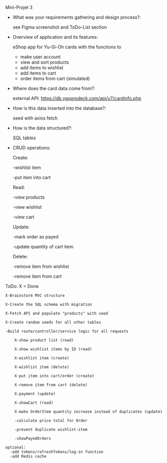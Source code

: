Mini-Projet 3

-	What was your requirements gathering and design process?:

  	see Figma screenshot and ToDo-List section
-	Overview of application and its features:

    eShop app for Yu-Gi-Oh cards
  	with the functions to
 	  - make user account
  	- view and sort products
  	- add items to wishlist
    - add items to cart
    - order items from cart (simulated)
-	Where does the card data come from?:

    external API: https://db.ygoprodeck.com/api/v7/cardinfo.php
- How is this data inserted into the database?:

    seed with axios fetch
-	How is the data structured?:

  	SQL tables
-	CRUD operations:
  
      Create:
      
      -wishlist item
        
      -put item into cart
      
      Read:
      
      -view products
 	
      -view wishlist
 	
      -view cart
      
      Update:
      
      -mark order as payed
 	
      -update quantity of cart item
      
      Delete:
      
      -remove item from wishlist
 	
      -remove item from cart


  ToDo: X = Done

    X-Brainstorm MVC structure

    X-Create the SQL schema with migration
    
    X-Fetch API and populate "products" with seed
    
    X-Create random seeds for all other tables

    -Build route/controller/service logic for all requests

        X-show product list (read)
        
        X-show wishlist items by ID (read)
        
        X-wishlist item (create)
        
        X-wishlist item (delete)
        
        X-put item into cart/order (create)
        
        X-remove item from cart (delete)
        
        X-payment (update)
        
        X-showCart (read)
        
        X-make OrderItem quantity increase instead of duplicates (update)
        
        -calculate price total for Order
    
        -prevent duplicate wishlist-item
        
        -showPayedOrders

    optional:
      -add tokens/refreshTokens/log-in function
      -add Redis cache

  
    



